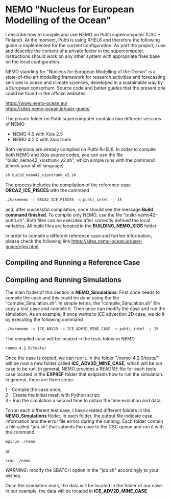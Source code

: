 # NEMO "Nucleus for European Modelling of the Ocean"

I describe how to compile and use NEMO on Puhti supercomputer (CSC - Finland). At the moment, Puhti is using RHEL8 and therefore the following guide is implemented for the current configuration. As part the project, I use and describe the content of a private folder in the supercomputer. Instructions should work on any other system with appropriate fixes base on the local configuration. 

NEMO standing for "Nucleus for European Modelling of the Ocean" is a state-of-the-art modelling framework for research activities and forecasting services in ocean and climate sciences, developed in a sustainable way by a European consortium. Source code and better guides that the present one could be found in the official websites: 

https://www.nemo-ocean.eu/ \
https://sites.nemo-ocean.io/user-guide/

The private folder on Puhti supercomputer contains two different versions of NEMO:

- NEMO 4.0 with Xios 2.5
- NEMO 4.2.0 with Xios trunk

Both versions are already compiled on Puthi RHEL8. In order to compile both NEMO and Xios source codes, you can use the file "build_nemo42_xiostrunk_v2.sh", which simple runs with the command (check your shell language)

```sh
sh build_nemo42_xiostrunk_v2.sh
```

The process includes the compilation of the reference case **ORCA2_ICE_PISCES** with the command 

```sh
./makenemo -r ORCA2_ICE_PISCES -m puhti_intel -j 15
```

and, after successful compilation, once should see the message **Build command finished**. To compile only NEMO, use the file "build-nemo42-puhti.sh". Both files can be executed after correctly defined the local variables. All build files are located in the **BUILDING_NEMO_XIOS** folder.

In order to compile a different reference case and further information, please check the following link https://sites.nemo-ocean.io/user-guide/cfgs.html.

## Compiling and Running a Reference Case



## Compiling and Running Simulations

The main folder of this section is **NEMO_Simulations**. First once needs to compile the case and this could be done using the file "compile_Simulation.sh". 
In simple terms, the "compile_Simulation.sh" file copy a test case and compile it. Then once can modify the case and run the simulation. As an example, if once wants to ICE advection 2D case, we do it by executing the following command 

```sh
./makenemo -n ICE_ADV2D -a ICE_ADV2D_MINE_CASE -m puhti_intel -j 15
```

The compiled case will be located in the tests folder in NEMO 

```sh
/nemo-4.2.0/tests/
```

Once the case is copied, we can run it. In the folder "/nemo-4.2.0/tests/" will be now a new folder called **ICE_ADV2D_MINE_CASE**, which will be our case to be run. 
In general, NEMO provides a README file for each tests case located in the **EXPREF** folder that exaplains how to run the simulation. In general, there are three steps: 

1 - Compile the case once; \
2 - Create the initial mesh with Python script; \
3 - Run the simulation a second time to obtain the time evolution and data. 

To run each different test case, I have created different folders in the **NEMO_Simulations** folder. In each folder, the output file indicate case information and the error file errors during the running. Each folder contain a file called "job.sh" that submits the case to the CSC queue and run it with the command  

```sh
mpirun ./nemo 
```
or 
```sh
srun ./nemo 
```

_WARNING_: modify the SBATCH option in the "job.sh" accordingly to your wishes. 

Once the simulation ends, the data will be located in the folder of our case. In our example, the data will be located in **ICE_ADV2D_MINE_CASE**. 
